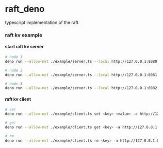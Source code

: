 # raft_deno

typescript implementation of the raft.

### raft kv example

#### start raft kv server

```sh
# node 1
deno run --allow-net ./example/server.ts --local http://127.0.0.1:8080 --peer http://127.0.0.1:8081 --peer http://127.0.0.1:8082

# node 2
deno run --allow-net ./example/server.ts --local http://127.0.0.1:8081 --peer http://127.0.0.1:8080 --peer http://127.0.0.1:8082

# node 3
deno run --allow-net ./example/server.ts --local http://127.0.0.1:8082 --peer http://127.0.0.1:8080 --peer http://127.0.0.1:8081
```

#### raft kv client

```sh
# set
deno run --allow-net ./example/client.ts set <key> <value> -a http://127.0.0.1:8080

# get
deno run --allow-net ./example/client.ts get <key> -a http://127.0.0.1:8080

# rm
deno run --allow-net ./example/client.ts rm <key> -a http://127.0.0.1:8080
```
